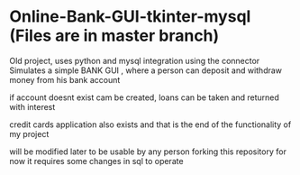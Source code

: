 # Online-Bank-GUI-tkinter-mysql (Files are in master branch)

Old project, uses python and mysql integration using the connector
Simulates a simple BANK GUI , where a person can deposit and withdraw money from his bank account 

if account doesnt exist cam be created,
loans can be taken and returned with interest

credit cards application also exists
and that is the end of the functionality of my project

will be modified later to be usable by any person forking this repository
for now it requires some changes in sql to operate
